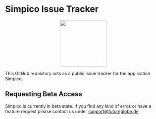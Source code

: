 # Simpico Issue Tracker

<p align="center">
  <img src="https://raw.githubusercontent.com/Futureglobe/Simpico/master/appIcon.png" width="150"/>
</p>


This GitHub repository acts as a public issue tracker for the application Simpico.


## Requesting Beta Access

Simpico is currently in beta state. If you find any kind of erros or have a feature request please contact us under 
[support@futureglobe.de](mailto:support@futureglobe.de)
